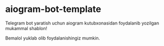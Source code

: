 # aiogram-bot-template
Telegram bot yaratish uchun aiogram kutubxonasidan foydalanib yozilgan mukammal shablon!

Bemalol yuklab olib foydalanishingiz mumkin.

